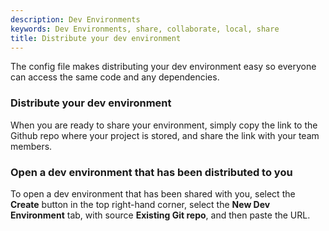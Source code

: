 ```yaml
---
description: Dev Environments
keywords: Dev Environments, share, collaborate, local, share
title: Distribute your dev environment
---
```


The config file makes distributing your dev environment easy so everyone can access the same code and any dependencies.

### Distribute your dev environment

When you are ready to share your environment, simply copy the link to the Github repo where your project is stored, and share the link with your team members. 

### Open a dev environment that has been distributed to you

To open a dev environment that has been shared with you, select the **Create** button in the top right-hand corner, select the **New Dev Environment** tab, with source **Existing Git repo**, and then paste the URL.
